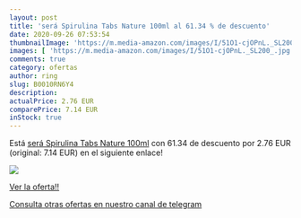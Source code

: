 ```yaml
---
layout: post
title: 'será Spirulina Tabs Nature 100ml al 61.34 % de descuento'
date: 2020-09-26 07:53:54
thumbnailImage: 'https://m.media-amazon.com/images/I/51O1-cjOPnL._SL200_.jpg'
images: [ 'https://m.media-amazon.com/images/I/51O1-cjOPnL._SL200_.jpg' ]
comments: true
category: ofertas
author: ring
slug: B0010RN6Y4
description:
actualPrice: 2.76 EUR
comparePrice: 7.14 EUR
inStock: true
---
```


Está [será Spirulina Tabs Nature 100ml](https://www.amazon.com/dp/B0010RN6Y4/?tag=redken08-20) con 61.34 de descuento por 2.76 EUR (original: 7.14 EUR) en el siguiente enlace!

[![](https://m.media-amazon.com/images/I/51O1-cjOPnL._SL200_.jpg)](https://www.amazon.com/dp/B0010RN6Y4/?tag=redken08-20)

[Ver la oferta!!](https://www.amazon.com/dp/B0010RN6Y4/?tag=redken08-20)

[Consulta otras ofertas en nuestro canal de telegram](https://t.me/s/ofertas25)
